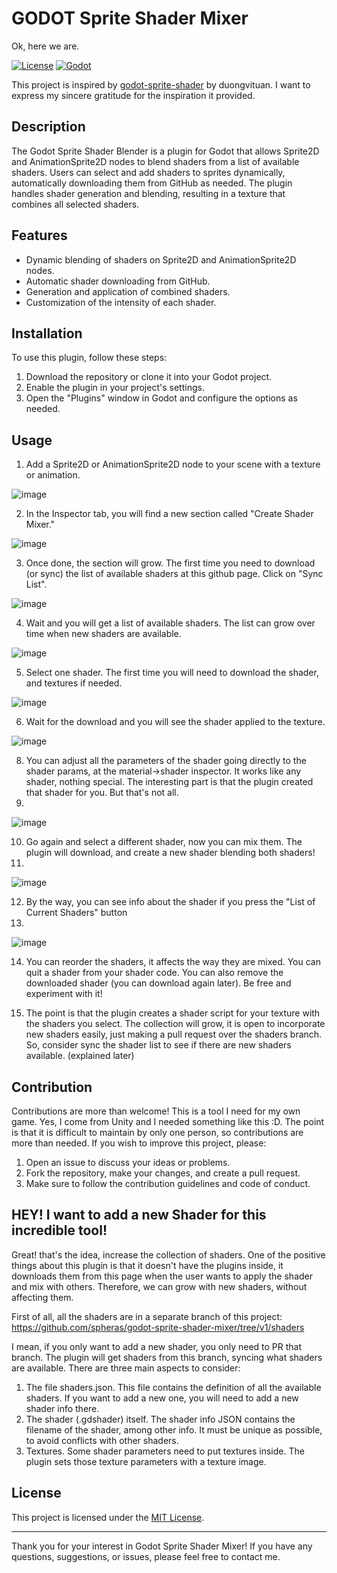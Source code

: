 # GODOT Sprite Shader Mixer
Ok, here we are.

[![License](https://img.shields.io/badge/License-MIT-blue.svg)](https://github.com/YourUsername/YourRepository/LICENSE)
[![Godot](https://img.shields.io/badge/Godot-4.1.1%2B-blueviolet)](https://godotengine.org/)

This project is inspired by [godot-sprite-shader](https://github.com/duongvituan/godot-sprite-shader) by duongvituan. I want to express my sincere gratitude for the inspiration it provided.

## Description

The Godot Sprite Shader Blender is a plugin for Godot that allows Sprite2D and AnimationSprite2D nodes to blend shaders from a list of available shaders. Users can select and add shaders to sprites dynamically, automatically downloading them from GitHub as needed. The plugin handles shader generation and blending, resulting in a texture that combines all selected shaders.

## Features

- Dynamic blending of shaders on Sprite2D and AnimationSprite2D nodes.
- Automatic shader downloading from GitHub.
- Generation and application of combined shaders.
- Customization of the intensity of each shader.

## Installation

To use this plugin, follow these steps:

1. Download the repository or clone it into your Godot project.
2. Enable the plugin in your project's settings.
3. Open the "Plugins" window in Godot and configure the options as needed.

## Usage

1. Add a Sprite2D or AnimationSprite2D node to your scene with a texture or animation.

![image](https://github.com/spheras/godot-sprite-shader-mixer/assets/3862933/fd6e12b1-b83b-4bac-b35b-46a5177dfb1c) 

2. In the Inspector tab, you will find a new section called "Create Shader Mixer."

![image](https://github.com/spheras/godot-sprite-shader-mixer/assets/3862933/02d3c151-fbf9-4133-a201-24ecc173d29b)

3. Once done, the section will grow. The first time you need to download (or sync) the list of available shaders at this github page. Click on "Sync List".

![image](https://github.com/spheras/godot-sprite-shader-mixer/assets/3862933/6481ebfb-7e5c-43bc-b2e4-ff712f7f20d8)

4. Wait and you will get a list of available shaders. The list can grow over time when new shaders are available.

![image](https://github.com/spheras/godot-sprite-shader-mixer/assets/3862933/936b2fc7-8c42-411c-8952-ade6abb2f4ba)

5. Select one shader. The first time you will need to download the shader, and textures if needed.

![image](https://github.com/spheras/godot-sprite-shader-mixer/assets/3862933/f0d3a9db-3ef9-4cc3-abb9-a7c76eab4340)

6. Wait for the download and you will see the shader applied to the texture.

![image](https://github.com/spheras/godot-sprite-shader-mixer/assets/3862933/2a5e68cc-8e49-419d-b931-0732c9425dee)

8. You can adjust all the parameters of the shader going directly to the shader params, at the material->shader inspector. It works like any shader, nothing special. The interesting part is that the plugin created that shader for you. But that's not all.
9. 
![image](https://github.com/spheras/godot-sprite-shader-mixer/assets/3862933/d01ac058-baea-4917-bb93-4ee762f4e8ec)

10. Go again and select a different shader, now you can mix them. The plugin will download, and create a new shader blending both shaders!
11. 
![image](https://github.com/spheras/godot-sprite-shader-mixer/assets/3862933/dec25c2b-7f7c-409b-ba6f-1b86a8b4c1f6)

12. By the way, you can see info about the shader if you press the "List of Current Shaders" button
13. 
![image](https://github.com/spheras/godot-sprite-shader-mixer/assets/3862933/dbd107cf-19e0-4caf-9507-7038bb90da09)

14. You can reorder the shaders, it affects the way they are mixed. You can quit a shader from your shader code. You can also remove the downloaded shader (you can download again later). Be free and experiment with it!

15. The point is that the plugin creates a shader script for your texture with the shaders you select. The collection will grow, it is open to incorporate new shaders easily, just making a pull request over the shaders branch. So, consider sync the shader list to see if there are new shaders available. (explained later)

    
## Contribution

Contributions are more than welcome! This is a tool I need for my own game.
Yes, I come from Unity and I needed something like this :D.
The point is that it is difficult to maintain by only one person, so contributions are more than needed.
If you wish to improve this project, please:

1. Open an issue to discuss your ideas or problems.
2. Fork the repository, make your changes, and create a pull request.
3. Make sure to follow the contribution guidelines and code of conduct.

## HEY! I want to add a new Shader for this incredible tool!
Great! that's the idea, increase the collection of shaders.  One of the positive things about this plugin is that it doesn't have the plugins inside, it downloads them from this page when the user wants to apply the shader and mix with others. Therefore, we can grow with new shaders, without affecting them.

First of all, all the shaders are in a separate branch of this project:
https://github.com/spheras/godot-sprite-shader-mixer/tree/v1/shaders

I mean, if you only want to add a new shader, you only need to PR that branch.
The plugin will get shaders from this branch, syncing what shaders are available. There are three main aspects to consider:

1. The file shaders.json. This file contains the definition of all the available shaders. If you want to add a new one, you will need to add a new shader info there.
2. The shader (.gdshader) itself. The shader info JSON contains the filename of the shader, among other info. It must be unique as possible, to avoid conflicts with other shaders.
3. Textures. Some shader parameters need to put textures inside. The plugin sets those texture parameters with a texture image.



## License

This project is licensed under the [MIT License](LICENSE).

---

Thank you for your interest in Godot Sprite Shader Mixer! If you have any questions, suggestions, or issues, please feel free to contact me.
